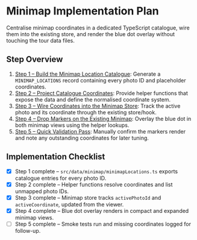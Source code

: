 # Minimap Implementation Plan

Centralise minimap coordinates in a dedicated TypeScript catalogue, wire them into the existing store, and render the blue dot overlay without touching the tour data files.

## Step Overview
1. [Step 1 – Build the Minimap Location Catalogue](./step-01-consolidate-locations.md): Generate a `MINIMAP_LOCATIONS` record containing every photo ID and placeholder coordinates.
2. [Step 2 – Project Catalogue Coordinates](./step-02-map-projection.md): Provide helper functions that expose the data and define the normalised coordinate system.
3. [Step 3 – Wire Coordinates into the Minimap Store](./step-03-state-management.md): Track the active photo and its coordinate through the existing store/hook.
4. [Step 4 – Drop Markers on the Existing Minimap](./step-04-ui-rendering.md): Overlay the blue dot in both minimap views using the helper lookups.
5. [Step 5 – Quick Validation Pass](./step-05-validation.md): Manually confirm the markers render and note any outstanding coordinates for later tuning.

## Implementation Checklist
- [x] Step 1 complete – `src/data/minimap/minimapLocations.ts` exports catalogue entries for every photo ID.
- [x] Step 2 complete – Helper functions resolve coordinates and list unmapped photo IDs.
- [x] Step 3 complete – Minimap store tracks `activePhotoId` and `activeCoordinate`, updated from the viewer.
- [x] Step 4 complete – Blue dot overlay renders in compact and expanded minimap views.
- [ ] Step 5 complete – Smoke tests run and missing coordinates logged for follow-up.
